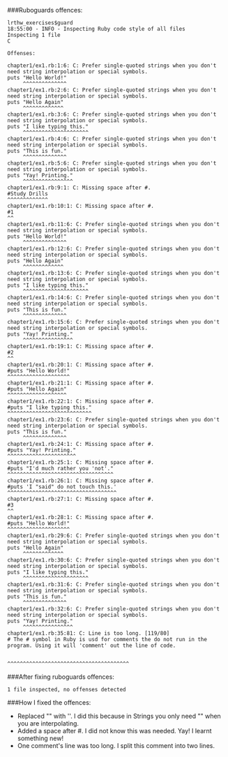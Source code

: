 ###Ruboguards offences:

<pre><code>lrthw_exercises$guard
18:55:00 - INFO - Inspecting Ruby code style of all files
Inspecting 1 file
C

Offenses:

chapter1/ex1.rb:1:6: C: Prefer single-quoted strings when you don't need string interpolation or special symbols.
puts "Hello World!"
     ^^^^^^^^^^^^^^
chapter1/ex1.rb:2:6: C: Prefer single-quoted strings when you don't need string interpolation or special symbols.
puts "Hello Again"
     ^^^^^^^^^^^^^
chapter1/ex1.rb:3:6: C: Prefer single-quoted strings when you don't need string interpolation or special symbols.
puts "I like typing this."
     ^^^^^^^^^^^^^^^^^^^^^
chapter1/ex1.rb:4:6: C: Prefer single-quoted strings when you don't need string interpolation or special symbols.
puts "This is fun."
     ^^^^^^^^^^^^^^
chapter1/ex1.rb:5:6: C: Prefer single-quoted strings when you don't need string interpolation or special symbols.
puts "Yay! Printing."
     ^^^^^^^^^^^^^^^^
chapter1/ex1.rb:9:1: C: Missing space after #.
#Study Drills
^^^^^^^^^^^^^
chapter1/ex1.rb:10:1: C: Missing space after #.
#1
^^
chapter1/ex1.rb:11:6: C: Prefer single-quoted strings when you don't need string interpolation or special symbols.
puts "Hello World!"
     ^^^^^^^^^^^^^^
chapter1/ex1.rb:12:6: C: Prefer single-quoted strings when you don't need string interpolation or special symbols.
puts "Hello Again"
     ^^^^^^^^^^^^^
chapter1/ex1.rb:13:6: C: Prefer single-quoted strings when you don't need string interpolation or special symbols.
puts "I like typing this."
     ^^^^^^^^^^^^^^^^^^^^^
chapter1/ex1.rb:14:6: C: Prefer single-quoted strings when you don't need string interpolation or special symbols.
puts "This is fun."
     ^^^^^^^^^^^^^^
chapter1/ex1.rb:15:6: C: Prefer single-quoted strings when you don't need string interpolation or special symbols.
puts "Yay! Printing."
     ^^^^^^^^^^^^^^^^
chapter1/ex1.rb:19:1: C: Missing space after #.
#2
^^
chapter1/ex1.rb:20:1: C: Missing space after #.
#puts "Hello World!"
^^^^^^^^^^^^^^^^^^^^
chapter1/ex1.rb:21:1: C: Missing space after #.
#puts "Hello Again"
^^^^^^^^^^^^^^^^^^^
chapter1/ex1.rb:22:1: C: Missing space after #.
#puts "I like typing this."
^^^^^^^^^^^^^^^^^^^^^^^^^^^
chapter1/ex1.rb:23:6: C: Prefer single-quoted strings when you don't need string interpolation or special symbols.
puts "This is fun."
     ^^^^^^^^^^^^^^
chapter1/ex1.rb:24:1: C: Missing space after #.
#puts "Yay! Printing."
^^^^^^^^^^^^^^^^^^^^^^
chapter1/ex1.rb:25:1: C: Missing space after #.
#puts "I'd much rather you 'not'."
^^^^^^^^^^^^^^^^^^^^^^^^^^^^^^^^^^
chapter1/ex1.rb:26:1: C: Missing space after #.
#puts 'I "said" do not touch this.'
^^^^^^^^^^^^^^^^^^^^^^^^^^^^^^^^^^^
chapter1/ex1.rb:27:1: C: Missing space after #.
#3
^^
chapter1/ex1.rb:28:1: C: Missing space after #.
#puts "Hello World!"
^^^^^^^^^^^^^^^^^^^^
chapter1/ex1.rb:29:6: C: Prefer single-quoted strings when you don't need string interpolation or special symbols.
puts "Hello Again"
     ^^^^^^^^^^^^^
chapter1/ex1.rb:30:6: C: Prefer single-quoted strings when you don't need string interpolation or special symbols.
puts "I like typing this."
     ^^^^^^^^^^^^^^^^^^^^^
chapter1/ex1.rb:31:6: C: Prefer single-quoted strings when you don't need string interpolation or special symbols.
puts "This is fun."
     ^^^^^^^^^^^^^^
chapter1/ex1.rb:32:6: C: Prefer single-quoted strings when you don't need string interpolation or special symbols.
puts "Yay! Printing."
     ^^^^^^^^^^^^^^^^
chapter1/ex1.rb:35:81: C: Line is too long. [119/80]
# The # symbol in Ruby is usd for comments the do not run in the program. Using it will 'comment' out the line of code.  
</code></pre>
                                                                                ^^^^^^^^^^^^^^^^^^^^^^^^^^^^^^^^^^^^^^^



###After fixing ruboguards offences:   

<pre><code>1 file inspected, no offenses detected</code></pre>

###How I fixed the offences:

* Replaced "" with ''. I did this because in Strings you only need "" when you are interpolating.
* Added a space after #. I did not know this was needed. Yay! I learnt something new!
* One comment's line was too long. I split this comment into two lines.
